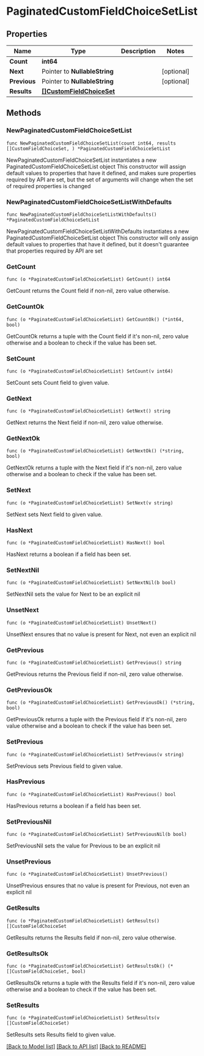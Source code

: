 # PaginatedCustomFieldChoiceSetList

## Properties

Name | Type | Description | Notes
------------ | ------------- | ------------- | -------------
**Count** | **int64** |  | 
**Next** | Pointer to **NullableString** |  | [optional] 
**Previous** | Pointer to **NullableString** |  | [optional] 
**Results** | [**[]CustomFieldChoiceSet**](CustomFieldChoiceSet.md) |  | 

## Methods

### NewPaginatedCustomFieldChoiceSetList

`func NewPaginatedCustomFieldChoiceSetList(count int64, results []CustomFieldChoiceSet, ) *PaginatedCustomFieldChoiceSetList`

NewPaginatedCustomFieldChoiceSetList instantiates a new PaginatedCustomFieldChoiceSetList object
This constructor will assign default values to properties that have it defined,
and makes sure properties required by API are set, but the set of arguments
will change when the set of required properties is changed

### NewPaginatedCustomFieldChoiceSetListWithDefaults

`func NewPaginatedCustomFieldChoiceSetListWithDefaults() *PaginatedCustomFieldChoiceSetList`

NewPaginatedCustomFieldChoiceSetListWithDefaults instantiates a new PaginatedCustomFieldChoiceSetList object
This constructor will only assign default values to properties that have it defined,
but it doesn't guarantee that properties required by API are set

### GetCount

`func (o *PaginatedCustomFieldChoiceSetList) GetCount() int64`

GetCount returns the Count field if non-nil, zero value otherwise.

### GetCountOk

`func (o *PaginatedCustomFieldChoiceSetList) GetCountOk() (*int64, bool)`

GetCountOk returns a tuple with the Count field if it's non-nil, zero value otherwise
and a boolean to check if the value has been set.

### SetCount

`func (o *PaginatedCustomFieldChoiceSetList) SetCount(v int64)`

SetCount sets Count field to given value.


### GetNext

`func (o *PaginatedCustomFieldChoiceSetList) GetNext() string`

GetNext returns the Next field if non-nil, zero value otherwise.

### GetNextOk

`func (o *PaginatedCustomFieldChoiceSetList) GetNextOk() (*string, bool)`

GetNextOk returns a tuple with the Next field if it's non-nil, zero value otherwise
and a boolean to check if the value has been set.

### SetNext

`func (o *PaginatedCustomFieldChoiceSetList) SetNext(v string)`

SetNext sets Next field to given value.

### HasNext

`func (o *PaginatedCustomFieldChoiceSetList) HasNext() bool`

HasNext returns a boolean if a field has been set.

### SetNextNil

`func (o *PaginatedCustomFieldChoiceSetList) SetNextNil(b bool)`

 SetNextNil sets the value for Next to be an explicit nil

### UnsetNext
`func (o *PaginatedCustomFieldChoiceSetList) UnsetNext()`

UnsetNext ensures that no value is present for Next, not even an explicit nil
### GetPrevious

`func (o *PaginatedCustomFieldChoiceSetList) GetPrevious() string`

GetPrevious returns the Previous field if non-nil, zero value otherwise.

### GetPreviousOk

`func (o *PaginatedCustomFieldChoiceSetList) GetPreviousOk() (*string, bool)`

GetPreviousOk returns a tuple with the Previous field if it's non-nil, zero value otherwise
and a boolean to check if the value has been set.

### SetPrevious

`func (o *PaginatedCustomFieldChoiceSetList) SetPrevious(v string)`

SetPrevious sets Previous field to given value.

### HasPrevious

`func (o *PaginatedCustomFieldChoiceSetList) HasPrevious() bool`

HasPrevious returns a boolean if a field has been set.

### SetPreviousNil

`func (o *PaginatedCustomFieldChoiceSetList) SetPreviousNil(b bool)`

 SetPreviousNil sets the value for Previous to be an explicit nil

### UnsetPrevious
`func (o *PaginatedCustomFieldChoiceSetList) UnsetPrevious()`

UnsetPrevious ensures that no value is present for Previous, not even an explicit nil
### GetResults

`func (o *PaginatedCustomFieldChoiceSetList) GetResults() []CustomFieldChoiceSet`

GetResults returns the Results field if non-nil, zero value otherwise.

### GetResultsOk

`func (o *PaginatedCustomFieldChoiceSetList) GetResultsOk() (*[]CustomFieldChoiceSet, bool)`

GetResultsOk returns a tuple with the Results field if it's non-nil, zero value otherwise
and a boolean to check if the value has been set.

### SetResults

`func (o *PaginatedCustomFieldChoiceSetList) SetResults(v []CustomFieldChoiceSet)`

SetResults sets Results field to given value.



[[Back to Model list]](../README.md#documentation-for-models) [[Back to API list]](../README.md#documentation-for-api-endpoints) [[Back to README]](../README.md)


